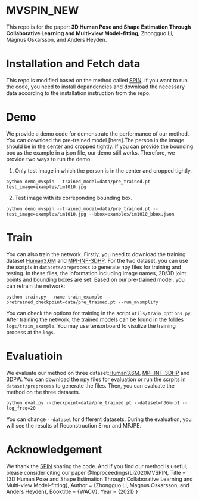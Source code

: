 # MVSPIN_NEW
This repo is for the paper:
**3D Human Pose and Shape Estimation Through Collaborative Learning and Multi-view Model-fitting**,
Zhongguo Li, Magnus Oskarsson, and Anders Heyden.

# Installation and Fetch data
This repo is modified based on the method called [SPIN](https://github.com/nkolot/SPIN). If you want to run the code, you need to install depandencies and download the necessary data according to the installation instruction from the repo. 

# Demo
We provide a demo code for demonstrate the performance of our method. You can download the pre-trained model [here].The person in the image should be in the center and cropped tightly. If you can provide the bounding box as the example in a json file, our demo still works. 
Therefore, we provide two ways to run the demo.
1. Only test image in which the person is in the center and cropped tightly.
```
python demo_mvspin --trained_model=data/pre_trained.pt --test_image=examples/im1010.jpg
```
2. Test image with its correponding bounding box.
```
python demo_mvspin --trained_model=data/pre_trained.pt --test_image=examples/im1010.jpg --bbox=examples/im1010_bbox.json
```
# Train
You can also train the network. Firstly, you need to download the training dataset [Human3.6M](http://vision.imar.ro/human3.6m/description.php) and [MPI-INF-3DHP](http://gvv.mpi-inf.mpg.de/3dhp-dataset/). 
For the two dataset, you can use the scripts in `datasets/preprocess` to generate npy files for training and testing. In these files, the information including image names, 2D/3D joint points and bounding boxes 
are set. Based on our pre-trained model, you can retrain the network:
```
python train.py --name train_example --pretrained_checkpoint=data/pre_trained.pt --run_mvsmplify
```
You can check the options for training in the script `utils/train_options.py`. After training the network, the trained models can be found in the foldes `logs/train_example`. You may use tensorboard to visulize the training process at the `logs`.

# Evaluatioin
We evaluate our method on three dataset:[Human3.6M](http://vision.imar.ro/human3.6m/description.php), [MPI-INF-3DHP](http://gvv.mpi-inf.mpg.de/3dhp-dataset/) and [3DPW](https://virtualhumans.mpi-inf.mpg.de/3DPW/).
You can download the npy files for evaluation or run the scrpits in `dataset/preprocess` to generate the files.
Then, you can evaluate the method on the three datasets.
```
python eval.py --checkpoint=data/pre_trained.pt --dataset=h36m-p1 --log_freq=20
```
You can change `--dataset` for different datasets. During the evaluation, you will see the results of Reconstruction Error and MPJPE. 

# Acknowledgement
We thank the [SPIN](https://github.com/nkolot/SPIN) sharing the code. And if you find our method is useful, please consider citing our paper
	@Inproceedings{Li2020MVSPIN,
	  Title          = {3D Human Pose and Shape Estimation Through Collaborative Learning and Multi-view Model-fitting},
	  Author         = {Zhongguo Li, Magnus Oskarsson, and Anders Heyden},
	  Booktitle      = {WACV},
	  Year           = {2021}
	}
